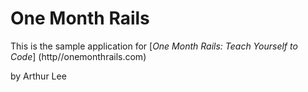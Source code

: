 # One Month Rails 

This is the sample application for 
[*One Month Rails: Teach Yourself to Code*] (http//onemonthrails.com)

by Arthur Lee

